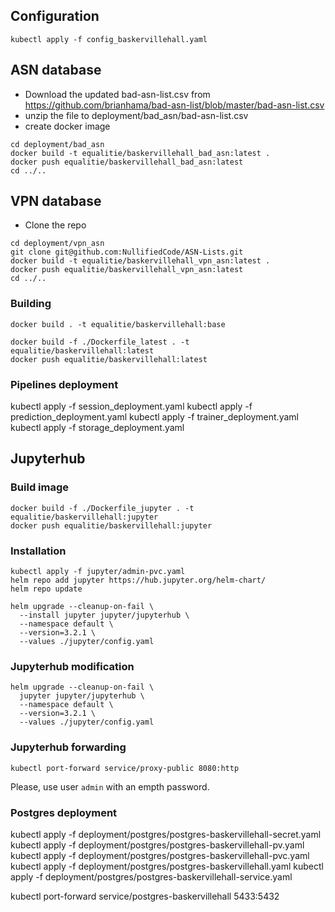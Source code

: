 
## Configuration
```commandline
kubectl apply -f config_baskervillehall.yaml
```

## ASN database
* Download the updated bad-asn-list.csv from <https://github.com/brianhama/bad-asn-list/blob/master/bad-asn-list.csv>
* unzip the file to deployment/bad_asn/bad-asn-list.csv
* create docker image
```
cd deployment/bad_asn
docker build -t equalitie/baskervillehall_bad_asn:latest .
docker push equalitie/baskervillehall_bad_asn:latest
cd ../..
```

## VPN database
* Clone the repo
```commandline
cd deployment/vpn_asn
git clone git@github.com:NullifiedCode/ASN-Lists.git
docker build -t equalitie/baskervillehall_vpn_asn:latest .
docker push equalitie/baskervillehall_vpn_asn:latest
cd ../..
```

### Building
```
docker build . -t equalitie/baskervillehall:base
```

```
docker build -f ./Dockerfile_latest . -t equalitie/baskervillehall:latest
docker push equalitie/baskervillehall:latest
```

### Pipelines deployment
kubectl apply -f session_deployment.yaml
kubectl apply -f prediction_deployment.yaml
kubectl apply -f trainer_deployment.yaml
kubectl apply -f storage_deployment.yaml

## Jupyterhub

### Build image
```commandline
docker build -f ./Dockerfile_jupyter . -t equalitie/baskervillehall:jupyter
docker push equalitie/baskervillehall:jupyter
```

### Installation
```commandline
kubectl apply -f jupyter/admin-pvc.yaml
helm repo add jupyter https://hub.jupyter.org/helm-chart/
helm repo update
```

```commandline
helm upgrade --cleanup-on-fail \
  --install jupyter jupyter/jupyterhub \
  --namespace default \
  --version=3.2.1 \
  --values ./jupyter/config.yaml
```

### Jupyterhub modification
```commandline
helm upgrade --cleanup-on-fail \
  jupyter jupyter/jupyterhub \
  --namespace default \
  --version=3.2.1 \
  --values ./jupyter/config.yaml
```

### Jupyterhub forwarding
```commandline
kubectl port-forward service/proxy-public 8080:http
```
Please, use user `admin` with an empth password.

### Postgres deployment
kubectl apply -f deployment/postgres/postgres-baskervillehall-secret.yaml
kubectl apply -f deployment/postgres/postgres-baskervillehall-pv.yaml
kubectl apply -f deployment/postgres/postgres-baskervillehall-pvc.yaml
kubectl apply -f deployment/postgres/postgres-baskervillehall.yaml
kubectl apply -f deployment/postgres/postgres-baskervillehall-service.yaml

kubectl port-forward service/postgres-baskervillehall 5433:5432


